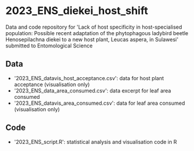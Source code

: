 # 2023_ENS_diekei_host_shift
Data and code repository for 'Lack of host specificity in host-specialised population: Possible recent adaptation of the phytophagous ladybird beetle Henosepilachna diekei to a new host plant, Leucas aspera, in Sulawesi' submitted to Entomological Science

## Data
- '2023_ENS_datavis_host_acceptance.csv': data for host plant acceptance (visualisation only)
- '2023_ENS_data_area_consumed.csv': data excerpt for leaf area consumed
- '2023_ENS_datavis_area_consumed.csv': data for leaf area consumed (visualisation only)

## Code
- '2023_ENS_script.R': statistical analysis and visualisation code in R
